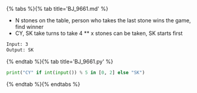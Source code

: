 {% tabs %}{% tab title='BJ_9661.md' %}

* N stones on the table, person who takes the last stone wins the game, find winner
* CY, SK take turns to take 4 ** x stones can be taken, SK starts first

```txt
Input: 3
Output: SK
```

{% endtab %}{% tab title='BJ_9661.py' %}

```py
print("CY" if int(input()) % 5 in [0, 2] else "SK")
```

{% endtab %}{% endtabs %}
